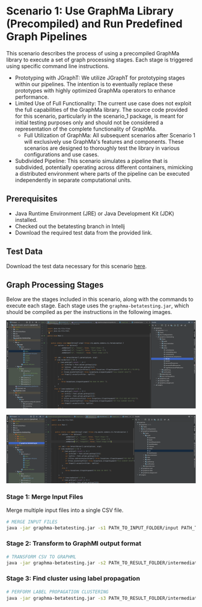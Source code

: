 # Scenario 1: Use GraphMa Library (Precompiled) and Run Predefined Graph Pipelines

This scenario describes the process of using a precompiled GraphMa library to execute a set of graph processing stages. 
Each stage is triggered using specific command line instructions. 

- Prototyping with JGraphT: We utilize JGraphT for prototyping stages within our pipelines. The intention is to eventually replace these prototypes with highly optimized GraphMa operators to enhance performance.
- Limited Use of Full Functionality: The current use case does not exploit the full capabilities of the GraphMa library. The source code provided for this scenario, particularly in the scenario_1 package, is meant for initial testing purposes only and should not be considered a representation of the complete functionality of GraphMa.
  - Full Utilization of GraphMa: All subsequent scenarios after Scenario 1 will exclusively use GraphMa's features and components. These scenarios are designed to thoroughly test the library in various configurations and use cases.
- Subdivided Pipeline: This scenario simulates a pipeline that is subdivided, potentially operating across different containers, mimicking a distributed environment where parts of the pipeline can be executed independently in separate computational units.

## Prerequisites
- Java Runtime Environment (JRE) or Java Development Kit (JDK) installed.
- Checked out the betatesting branch in Intellj
- Download the required test data from the provided link.

## Test Data
Download the test data necessary for this scenario [here](https://drive.google.com/drive/folders/1d2F46u37vPdjW5LPVClNy4DZM9oUpPSr?usp=sharing).

## Graph Processing Stages
Below are the stages included in this scenario, along with the commands to execute each stage. 
Each stage uses the `graphma-betatesting.jar`, which should be compiled as per the instructions in the following images.

![Example Image](compile_fatJar.png)

![Example Image](access_fatJar.png)

### Stage 1: Merge Input Files
Merge multiple input files into a single CSV file.
```bash
# MERGE INPUT FILES
java -jar graphma-betatesting.jar -s1 PATH_TO_INPUT_FOLDER/input PATH_TO_RESULT_FOLDER/intermediate.csv
```

### Stage 2: Transform to GraphMl output format
```bash
# TRANSFORM CSV TO GRAPHML
java -jar graphma-betatesting.jar -s2 PATH_TO_RESULT_FOLDER/intermediate.csv PATH_TO_RESULT_FOLDER/intermediate.graphml
```

### Stage 3: Find cluster using label propagation
```bash
# PERFORM LABEL PROPAGATION CLUSTERING
java -jar graphma-betatesting.jar -s3 PATH_TO_RESULT_FOLDER/intermediate.graphml
```

